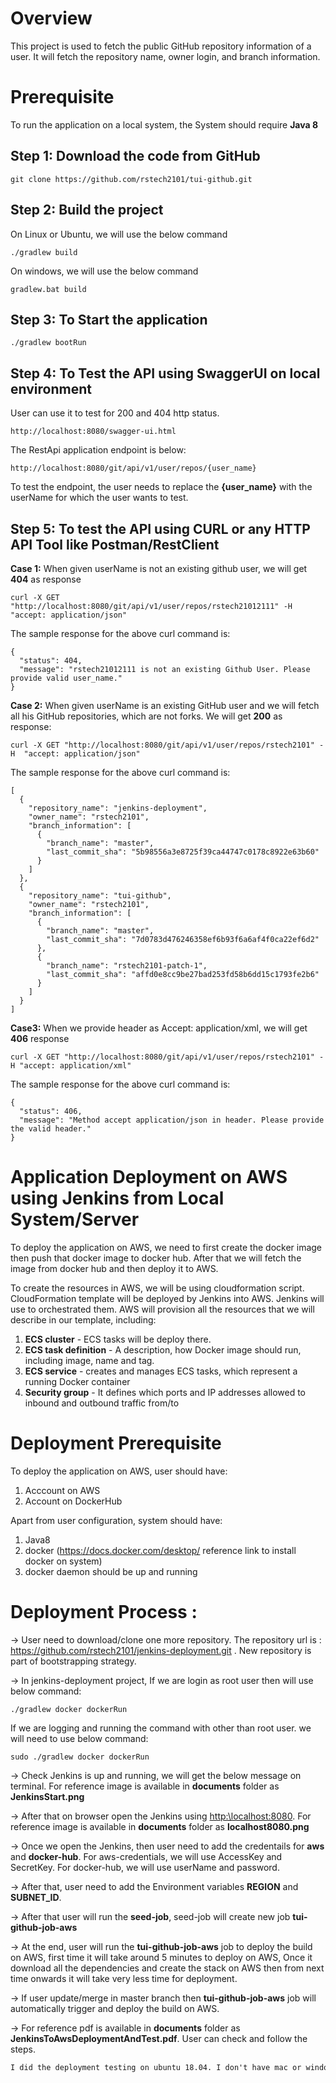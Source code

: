
# Overview
This project is used to fetch the public GitHub repository information of a user. It will fetch the repository name, owner login, and branch information.

# Prerequisite
To run the application on a local system, the System should require <b>Java 8</b>

## Step 1: Download the code from GitHub
```
git clone https://github.com/rstech2101/tui-github.git
```

## Step 2: Build the project

On Linux or Ubuntu, we will use the below command

```
./gradlew build
```

On windows, we will use the below command

```
gradlew.bat build
```

## Step 3: To Start the application
```
./gradlew bootRun
```

## Step 4: To Test the API using SwaggerUI on local environment
User can use it to test for 200 and 404 http status.

```
http://localhost:8080/swagger-ui.html
```

The RestApi application endpoint is below:

```
http://localhost:8080/git/api/v1/user/repos/{user_name}
```

To test the endpoint, the user needs to replace the <b>{user_name}</b> with the userName for which the user wants to test.

## Step 5: To test the API using CURL or any HTTP API Tool like Postman/RestClient

<b>Case 1:</b> When given userName is not an existing github user, we will get <b>404</b> as response

```
curl -X GET "http://localhost:8080/git/api/v1/user/repos/rstech21012111" -H  "accept: application/json"
```
The sample response for the above curl command is:

```
{
  "status": 404,
  "message": "rstech21012111 is not an existing Github User. Please provide valid user_name."
}
```

<b>Case 2:</b> When given userName is an existing GitHub user and we will fetch all his GitHub repositories, which are not forks. We will get <b>200</b> as response:

```
curl -X GET "http://localhost:8080/git/api/v1/user/repos/rstech2101" -H  "accept: application/json"
```

The sample response for the above curl command is:

```
[
  {
    "repository_name": "jenkins-deployment",
    "owner_name": "rstech2101",
    "branch_information": [
      {
        "branch_name": "master",
        "last_commit_sha": "5b98556a3e8725f39ca44747c0178c8922e63b60"
      }
    ]
  },
  {
    "repository_name": "tui-github",
    "owner_name": "rstech2101",
    "branch_information": [
      {
        "branch_name": "master",
        "last_commit_sha": "7d0783d476246358ef6b93f6a6af4f0ca22ef6d2"
      },
      {
        "branch_name": "rstech2101-patch-1",
        "last_commit_sha": "affd0e8cc9be27bad253fd58b6dd15c1793fe2b6"
      }
    ]
  }
]
```

<b>Case3:</b> When we provide header as Accept: application/xml, we will get <b>406</b> response

```
curl -X GET "http://localhost:8080/git/api/v1/user/repos/rstech2101" -H "accept: application/xml"
```

The sample response for the above curl command is:

```
{
  "status": 406,
  "message": "Method accept application/json in header. Please provide the valid header."
}
```

# Application Deployment on AWS using Jenkins from Local System/Server
To deploy the application on AWS, we need to first create the docker image then push that docker image to docker hub. 
After that we will fetch the image from docker hub and then deploy it to AWS.

To create the resources in AWS, we will be using cloudformation script. CloudFormation template will be deployed by Jenkins into AWS.
Jenkins will use to orchestrated them. 
AWS will provision all the resources that we will describe in our template, including:
1. <b>ECS cluster</b> - ECS tasks will be deploy there.
2. <b>ECS task definition</b> - A description, how Docker image should run, including image, name and tag.
3. <b>ECS service</b> - creates and manages ECS tasks, which represent a running Docker container
4. <b>Security group</b> - It defines which ports and IP addresses allowed to inbound and outbound traffic from/to 


# Deployment Prerequisite
To deploy the application on AWS, user should have:
1. Acccount on AWS
2. Account on DockerHub

Apart from user configuration, system should have:
1. Java8
2. docker (<a href="https://docs.docker.com/desktop/">https://docs.docker.com/desktop/</a> reference link to install docker on system)
3. docker daemon should be up and running 

# Deployment Process :  
->  User need to download/clone one more repository. The repository url is : <a href="https://github.com/rstech2101/jenkins-deployment.git">https://github.com/rstech2101/jenkins-deployment.git</a> . New repository is part of bootstrapping strategy.

->  In jenkins-deployment project, If we are login as root user then will use below command: 

```
./gradlew docker dockerRun
```

If we are logging and running the command with other than root user. we will need to use below command:

```
sudo ./gradlew docker dockerRun
```

-> Check Jenkins is up and running, we will get the below message on terminal. For reference image is available in <b>documents</b> folder as <b>JenkinsStart.png</b>

-> After that on browser open the Jenkins using <a href="http:\\localhost:8080">http:\\localhost:8080</a>. For reference image is available in <b>documents</b> folder as <b>localhost8080.png</b>

-> Once we open the Jenkins, then user need to add the credentails for <b>aws</b> and <b>docker-hub</b>. For aws-credentials, we will use AccessKey and SecretKey. For docker-hub, we will use userName and password.

-> After that, user need to add the Environment variables <b>REGION</b> and <b>SUBNET_ID</b>. 

-> After that user will run the <b>seed-job</b>, seed-job will create new job <b>tui-github-job-aws</b>

-> At the end, user will run the <b>tui-github-job-aws</b> job to deploy the build on AWS, first time it will take around 5 minutes to deploy on AWS, Once it download all the dependencies and create the stack on AWS then from next time onwards it will take very less time for deployment.

-> If user update/merge in master branch then <b>tui-github-job-aws</b> job will automatically trigger and deploy the build on AWS.

-> For reference pdf is available in <b>documents</b> folder as <b>JenkinsToAwsDeploymentAndTest.pdf</b>. User can check and follow the steps.

```diff
I did the deployment testing on ubuntu 18.04. I don't have mac or windows system to test it.
```